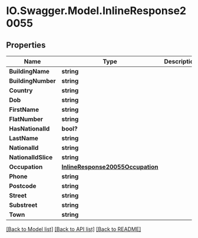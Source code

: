 # IO.Swagger.Model.InlineResponse20055
## Properties

Name | Type | Description | Notes
------------ | ------------- | ------------- | -------------
**BuildingName** | **string** |  | 
**BuildingNumber** | **string** |  | 
**Country** | **string** |  | 
**Dob** | **string** |  | 
**FirstName** | **string** |  | 
**FlatNumber** | **string** |  | 
**HasNationalId** | **bool?** |  | [optional] 
**LastName** | **string** |  | 
**NationalId** | **string** |  | [optional] 
**NationalIdSlice** | **string** |  | 
**Occupation** | [**InlineResponse20055Occupation**](InlineResponse20055Occupation.md) |  | 
**Phone** | **string** |  | 
**Postcode** | **string** |  | 
**Street** | **string** |  | 
**Substreet** | **string** |  | 
**Town** | **string** |  | 

[[Back to Model list]](../README.md#documentation-for-models) [[Back to API list]](../README.md#documentation-for-api-endpoints) [[Back to README]](../README.md)

